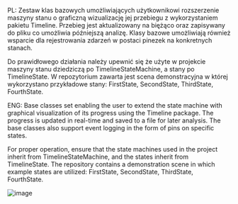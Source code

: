 PL:
Zestaw klas bazowych umożliwiających użytkownikowi rozszerzenie maszyny stanu o graficzną wizualizację jej przebiegu z wykorzystaniem pakietu Timeline. 
Przebieg jest aktualizowany na biężąco oraz zapisywany do pliku co umożliwia późniejszą analizę. Klasy bazowe umożliwiają również wsparcie dla rejestrowania zdarzeń w postaci pinezek na konkretnych stanach.

Do prawidłowego działania należy upewnić się że użyte w projekcie maszyny stanu dziedziczą po TimelineStateMachine, a stany po TimelineState. W repozytorium zawarta jest scena demonstracyjna w której wykorzystano przykładowe stany: FirstState, SecondState, ThirdState, FourthState.


ENG:
Base classes set enabling the user to extend the state machine with graphical visualization of its progress using the Timeline package. The progress is updated in real-time and saved to a file for later analysis. The base classes also support event logging in the form of pins on specific states.

For proper operation, ensure that the state machines used in the project inherit from TimelineStateMachine, and the states inherit from TimelineState. The repository contains a demonstration scene in which example states are utilized: FirstState, SecondState, ThirdState, FourthState.

![image](https://github.com/0w3n1091/StateMachineTimelineVisualizer/assets/59802118/7b8a7c91-1001-47af-b594-d1adc6b86f6c)
